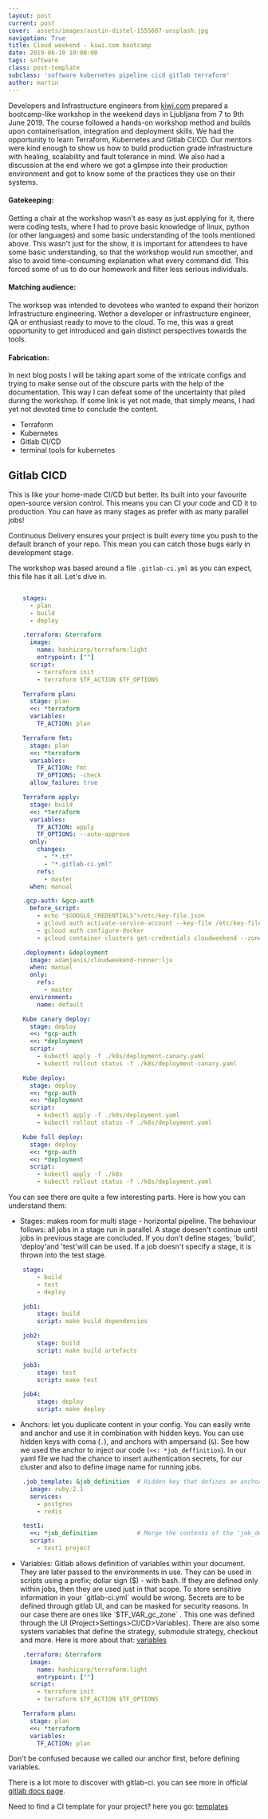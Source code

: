 ```yaml
---
layout: post
current: post
cover:  assets/images/austin-distel-1555607-unsplash.jpg
navigation: True
title: Cloud weekend - kiwi.com bootcamp
date: 2019-06-10 10:00:00
tags: software
class: post-template
subclass: 'software kubernetes pipeline cicd gitlab terraform'
author: martin
---
```



Developers and Infrastructure engineers from [kiwi.com](http://kiwi.com) prepared a bootcamp-like workshop in the weekend days in Ljubljana from 7 to 9th June 2019. The course followed a hands-on workshop method and builds upon containerisation, integration and deployment skills. We had the opportunity to learn Terraform, Kubernetes and Gitlab CI/CD. Our mentors were kind enough to show us how to build production grade infrastructure with healing, scalability and fault tolerance in mind. We also had a discussion at the end where we got a glimpse into their production environment and got to know some of the practices they use on their systems.

#### Gatekeeping:

Getting a chair at the workshop wasn't as easy as just applying for it, there were coding tests, where I had to prove basic knowledge of linux, python (or other languages) and some basic understanding of the tools mentioned above. This wasn't just for the show, it is important for attendees to have some basic understanding, so that the workshop would run smoother, and also to avoid time-consuming explanation what every command did. This forced some of us to do our homework and filter less serious individuals.

#### Matching audience:

The worksop was intended to devotees who wanted to expand their horizon Infrastructure engineering. Wether a developer or infrastructure engineer, QA or enthusiast ready to move to the cloud. To me, this was a great opportunity to get introduced and gain distinct perspectives towards the tools.

#### Fabrication:

In next blog posts I will be taking apart some of the intricate configs and trying to make sense out of the obscure parts with the help of the documentation. This way I can defeat some of the uncertainty that piled during the workshop. If some link is yet not made, that simply means, I had yet not devoted time to conclude the content.

- Terraform
- Kubernetes
- Gitlab CI/CD
- terminal tools for kubernetes

## Gitlab CICD

This is like your home-made CI/CD but better. Its built into your favourite open-source version control. This means you can CI your code and CD it to production. You can have as many stages as prefer with as many parallel jobs!  

Continuous Delivery ensures your project is built every time you push to the default branch of your repo. This mean you can catch those bugs early in development stage.

The workshop was based around a file `.gitlab-ci.yml` as you can expect, this file has it all. Let's dive in.

``` yaml

    stages:
      - plan
      - build
      - deploy

    .terraform: &terraform
      image:
        name: hashicorp/terraform:light
        entrypoint: [""]
      script:
        - terraform init
        - terraform $TF_ACTION $TF_OPTIONS

    Terraform plan:
      stage: plan
      <<: *terraform
      variables:
        TF_ACTION: plan

    Terraform fmt:
      stage: plan
      <<: *terraform
      variables:
        TF_ACTION: fmt
        TF_OPTIONS: -check
      allow_failure: true

    Terraform apply:
      stage: build
      <<: *terraform
      variables:
        TF_ACTION: apply
        TF_OPTIONS: --auto-approve
      only:
        changes:
          - "*.tf"
          - "*.gitlab-ci.yml"
        refs:
          - master
      when: manual

    .gcp-auth: &gcp-auth
      before_script:
        - echo "$GOOGLE_CREDENTIALS">/etc/key-file.json
        - gcloud auth activate-service-account --key-file /etc/key-file.json
        - gcloud auth configure-docker
        - gcloud container clusters get-credentials cloudweekend --zone $TF_VAR_gc_zone --project $TF_VAR_gc_project || echo "cluster probably does not exist yet"

    .deployment: &deployment
      image: adamjanis/cloudweekend-runner:lju
      when: manual
      only:
        refs:
          - master
      environment:
        name: default

    Kube canary deploy:
      stage: deploy
      <<: *gcp-auth
      <<: *deployment
      script:
        - kubectl apply -f ./k8s/deployment-canary.yaml
        - kubectl rollout status -f ./k8s/deployment-canary.yaml

    Kube deploy:
      stage: deploy
      <<: *gcp-auth
      <<: *deployment
      script:
        - kubectl apply -f ./k8s/deployment.yaml
        - kubectl rollout status -f ./k8s/deployment.yaml

    Kube full deploy:
      stage: deploy
      <<: *gcp-auth
      <<: *deployment
      script:
        - kubectl apply -f ./k8s
        - kubectl rollout status -f ./k8s/deployment.yaml

```


You can see there are quite a few interesting parts. Here is how you can understand them:

- Stages: makes room for multi stage - horizontal pipeline. The behaviour follows: all jobs in a stage run in parallel. A stage doesen't continue until jobs in previous stage are concluded. If you don't define stages; 'build', 'deploy'and 'test'will can be used. If a job doesn't specify a stage, it is thrown into the test stage.

``` yaml
    stage:
    	- build
    	- test
    	- deploy

    job1:
    	stage: build
    	script: make build dependencies

    job2:
    	stage: build
    	script: make build artefacts

    job3:
    	stage: test
    	script: make test

    job4:
    	stage: deploy
    	script: make deploy
```

- Anchors: let you duplicate content in your config. You can easily write and anchor and use it in combination with hidden keys. You can use hidden keys with coma (`.`), and anchors with ampersand (`&`). See how we used the anchor to inject our code (` <<: *job_deffinition `). In our yaml file we had the chance to insert authentication secrets, for our cluster and also to define image name for running jobs.

``` yaml
    .job_template: &job_definition  # Hidden key that defines an anchor named 'job_definition'
      image: ruby:2.1
      services:
        - postgres
        - redis

    test1:
      <<: *job_definition           # Merge the contents of the 'job_definition' alias
      script:
        - test1 project
```
- Variables: Gitlab allows definition of variables within your document. They are later passed to the environments in use. They can be used in scripts using a prefix; dollar sign ($) - with bash. If they are defined only within jobs, then they are used just in that scope. To store sensitive information in your `gitlab-ci.yml` would be wrong. Secrets are to be defined through gitlab UI, and can be masked for security reasons. In our case there are ones like  `$TF_VAR_gc_zone` . This one was defined through the UI (Project>Settings>CI/CD>Variables). There are also some system variables that define the strategy, submodule strategy, checkout and more. Here is more about that: [variables]([https://docs.gitlab.com/ee/ci/yaml/#git-strategy](https://docs.gitlab.com/ee/ci/yaml/#git-strategy))


``` yaml
    .terraform: &terraform
      image:
        name: hashicorp/terraform:light
        entrypoint: [""]
      script:
        - terraform init
        - terraform $TF_ACTION $TF_OPTIONS

    Terraform plan:
      stage: plan
      <<: *terraform
      variables:
        TF_ACTION: plan
```


Don't be confused because we called our anchor first, before defining variables.

There is a lot more to discover with gitlab-ci. you can see more in official [gitlab docs page]([https://docs.gitlab.com/ee/ci/introduction/](https://docs.gitlab.com/ee/ci/introduction/)).

Need to find a CI template for your project? here you go: [templates]([https://gitlab.com/gitlab-org/gitlab-ce/tree/master/lib/gitlab/ci/templates](https://gitlab.com/gitlab-org/gitlab-ce/tree/master/lib/gitlab/ci/templates))
